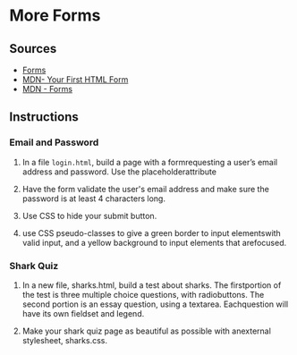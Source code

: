 # More Forms

## Sources

- [Forms](../../lessons/forms/forms.md)
- [MDN​ ​-​ ​Your​ ​First​ ​HTML​ ​Form](https://developer.mozilla.org/en-US/docs/Learn/HTML/Forms/Your_first_HTML_form)
- [MDN - Forms](https://developer.mozilla.org/en-US/docs/Web/HTML/Element/form)

## Instructions

### Email​ ​and​ ​Password​

1. In​ ​a​ ​file​ `​login.html`​,​ ​build​ ​a​ ​page​ ​with​ ​a​ ​form​ ​requesting​ ​a​ user’s​ ​email​ ​address​ ​and​ ​password. Use​ ​the​ ​placeholder​ ​attribute

2. ​Have​ ​the​ ​form​ ​validate​ ​the user's​ ​email​ ​address​​ ​and​ ​make sure the password is at least 4 characters long.

3. Use​ ​CSS​ ​to​ ​hide​ ​your​ ​submit​ ​button.

4. ​use​ ​CSS​ ​pseudo-classes​ ​to​ ​give​ ​a​ ​green​ ​border​ ​to​ ​input elements​ ​with​ ​valid​ ​input,​ ​and​ ​a​ ​yellow​ ​background​ ​to​ ​input​ ​elements​ ​that​ ​are​ f​ocused​.

### Shark​ ​Quiz​ 

1. In​ ​a​ ​new​ ​file,​ ​sharks.html​,​ ​build​ ​a​ ​test​ ​about​ ​sharks.​ ​The​ ​first​ ​portion​ ​of​ ​the​ ​test​ ​is​ ​three​ ​multiple choice​ ​questions,​ ​with​ ​radio​ ​buttons.​ ​The​ ​second​ ​portion​ ​is​ ​an​ ​essay​ ​question,​ ​using​ ​a​ ​textarea. Each​ ​question​ ​will​ ​have​ ​its​ ​own​ ​fieldset​ ​and​ ​legend.

2. Make​ ​your​ ​shark​ ​quiz​ ​page​ ​as​ ​beautiful​ ​as​ ​possible​ ​with​ ​an​ ​external​ ​stylesheet,​ s​harks.css​.

